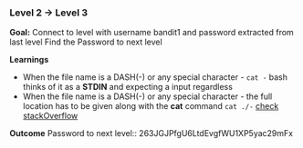 ### Level 2 -> Level 3

**Goal:** 
Connect to level with username bandit1 and password extracted from last level
Find the Password to next level

**Learnings**
- When the file name is a DASH(-) or any special character - ```cat -``` bash thinks of it as a __STDIN__ and expecting a input regardless
- When the file name is a DASH(-) or any special character - the full location has to be given along with the __cat__ command ```cat ./-``` [check stackOverflow](https://stackoverflow.com/questions/42187323/how-to-open-a-dashed-filename-using-terminal)

**Outcome**
Password to next level:: 263JGJPfgU6LtdEvgfWU1XP5yac29mFx
